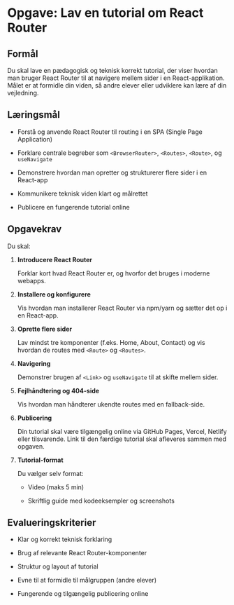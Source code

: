 # Opgave: Lav en tutorial om React Router

## Formål

Du skal lave en pædagogisk og teknisk korrekt tutorial, der viser hvordan man bruger React Router til at navigere mellem sider i en React-applikation. Målet er at formidle din viden, så andre elever eller udviklere kan lære af din vejledning.

## Læringsmål

- Forstå og anvende React Router til routing i en SPA (Single Page Application)

- Forklare centrale begreber som `<BrowserRouter>`, `<Routes>`, `<Route>`, og `useNavigate`

- Demonstrere hvordan man opretter og strukturerer flere sider i en React-app

- Kommunikere teknisk viden klart og målrettet

- Publicere en fungerende tutorial online

## Opgavekrav

Du skal:

1. **Introducere React Router**

   Forklar kort hvad React Router er, og hvorfor det bruges i moderne webapps.

2. **Installere og konfigurere**

   Vis hvordan man installerer React Router via npm/yarn og sætter det op i en React-app.

3. **Oprette flere sider**

   Lav mindst tre komponenter (f.eks. Home, About, Contact) og vis hvordan de routes med `<Route>` og `<Routes>`.

4. **Navigering**

   Demonstrer brugen af `<Link>` og `useNavigate` til at skifte mellem sider.

5. **Fejlhåndtering og 404-side**

   Vis hvordan man håndterer ukendte routes med en fallback-side.

6. **Publicering**

   Din tutorial skal være tilgængelig online via GitHub Pages, Vercel, Netlify eller tilsvarende. Link til den færdige tutorial skal afleveres sammen med opgaven.

7. **Tutorial-format**

   Du vælger selv format:

   - Video (maks 5 min)

   - Skriftlig guide med kodeeksempler og screenshots

## Evalueringskriterier

- Klar og korrekt teknisk forklaring

- Brug af relevante React Router-komponenter

- Struktur og layout af tutorial

- Evne til at formidle til målgruppen (andre elever)

- Fungerende og tilgængelig publicering online
